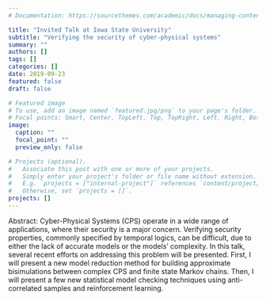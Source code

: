 ```yaml
---
# Documentation: https://sourcethemes.com/academic/docs/managing-content/

title: "Invited Talk at Iowa State University"
subtitle: "Verifying the security of cyber-physical systems"
summary: ""
authors: []
tags: []
categories: []
date: 2019-09-23
featured: false
draft: false

# Featured image
# To use, add an image named `featured.jpg/png` to your page's folder.
# Focal points: Smart, Center, TopLeft, Top, TopRight, Left, Right, BottomLeft, Bottom, BottomRight.
image:
  caption: ""
  focal_point: ""
  preview_only: false

# Projects (optional).
#   Associate this post with one or more of your projects.
#   Simply enter your project's folder or file name without extension.
#   E.g. `projects = ["internal-project"]` references `content/project/deep-learning/index.md`.
#   Otherwise, set `projects = []`.
projects: []
---
```


Abstract:
Cyber-Physical Systems (CPS) operate in a wide range of applications, where their security is a major concern. Verifying security properties, commonly specified by temporal logics, can be difficult, due to either the lack of accurate models or the models’ complexity. In this talk, several recent efforts on addressing this problem will be presented. First, I will present a new model reduction method for building approximate bisimulations between complex CPS and finite state Markov chains. Then, I will present a few new statistical model checking techniques using anti-correlated samples and reinforcement learning.